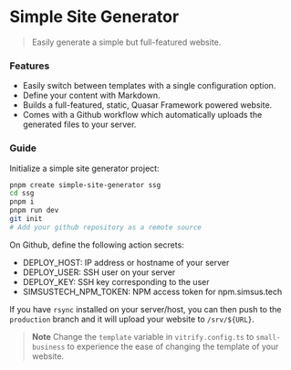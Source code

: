 # Simple Site Generator

> Easily generate a simple but full-featured website.

### Features

- Easily switch between templates with a single configuration option.
- Define your content with Markdown.
- Builds a full-featured, static, Quasar Framework powered website.
- Comes with a Github workflow which automatically uploads the generated files to your server.

### Guide

Initialize a simple site generator project:

```bash
pnpm create simple-site-generator ssg
cd ssg
pnpm i
pnpm run dev
git init
# Add your github repository as a remote source
```

On Github, define the following action secrets:

- DEPLOY_HOST: IP address or hostname of your server
- DEPLOY_USER: SSH user on your server
- DEPLOY_KEY: SSH key corresponding to the user
- SIMSUSTECH_NPM_TOKEN: NPM access token for npm.simsus.tech

If you have `rsync` installed on your server/host, you can then push to the `production` branch and it will upload your website to `/srv/${URL}`.

> **Note**
> Change the `template` variable in `vitrify.config.ts` to `small-business` to experience the ease of changing the template of your website.